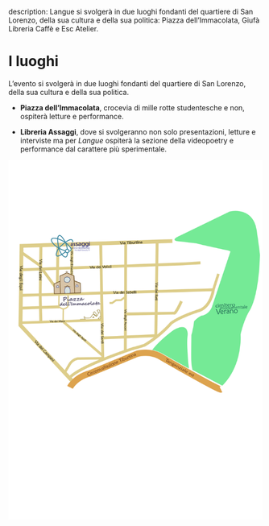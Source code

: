 description: Langue si svolgerà in due luoghi fondanti del quartiere di San Lorenzo, della sua cultura e della sua politica: Piazza dell’Immacolata, Giufà Libreria Caffè e Esc Atelier.


<h1 class="main-title">I luoghi</h1>

L’evento si svolgerà in due luoghi fondanti del quartiere di San Lorenzo, della sua cultura e della sua politica.

- **Piazza dell’Immacolata**, crocevia di mille rotte studentesche e non, ospiterà letture e performance.

- **Libreria Assaggi**, dove si svolgeranno non solo presentazioni, letture e interviste ma per *Langue* ospiterà la sezione della videopoetry e performance dal carattere più sperimentale.

![Mappa langue](assets/images/mappa-langue.svg)
